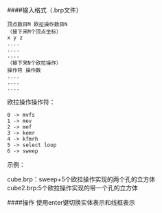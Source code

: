 ####输入格式（.brp文件）
```
顶点数目M 欧拉操作数目N  
（接下来M个顶点坐标）  
x y z  
....  
....  
....  
（接下来N个欧拉操作）  
操作符 操作数  
....  
....  
....  
```

欧拉操作操作符：  
```
0 -> mvfs  
1 -> mev  
2 -> mef  
3 -> kemr  
4 -> kfmrh  
5 -> select loop  
6 -> sweep
```

示例：

cube.brp：sweep+5个欧拉操作实现的两个孔的立方体  
cube2.brp:5个欧拉操作实现的带一个孔的立方体

####操作
使用enter键切换实体表示和线框表示